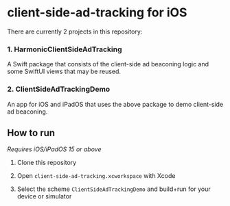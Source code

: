 # client-side-ad-tracking for iOS

There are currently 2 projects in this repository:

### 1. HarmonicClientSideAdTracking

A Swift package that consists of the client-side ad beaconing logic and some SwiftUI views that may be reused.

### 2. ClientSideAdTrackingDemo

An app for iOS and iPadOS that uses the above package to demo client-side ad beaconing.

## How to run

*Requires iOS/iPadOS 15 or above*

1. Clone this repository

2. Open `client-side-ad-tracking.xcworkspace` with Xcode

3. Select the scheme `ClientSideAdTrackingDemo` and build+run for your device or simulator 